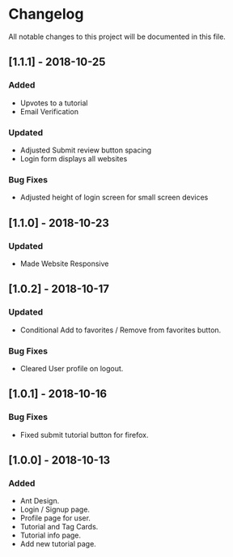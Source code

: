 # Changelog

All notable changes to this project will be documented in this file.

## [1.1.1] - 2018-10-25

### Added

-   Upvotes to a tutorial
-   Email Verification

### Updated

-   Adjusted Submit review button spacing
-   Login form displays all websites

### Bug Fixes

-   Adjusted height of login screen for small screen devices

## [1.1.0] - 2018-10-23

### Updated

-   Made Website Responsive

## [1.0.2] - 2018-10-17

### Updated

-   Conditional Add to favorites / Remove from favorites button.

### Bug Fixes

-   Cleared User profile on logout.

## [1.0.1] - 2018-10-16

### Bug Fixes

-   Fixed submit tutorial button for firefox.

## [1.0.0] - 2018-10-13

### Added

-   Ant Design.
-   Login / Signup page.
-   Profile page for user.
-   Tutorial and Tag Cards.
-   Tutorial info page.
-   Add new tutorial page.
